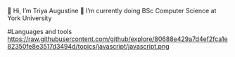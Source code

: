  👋 Hi, I’m Triya Augustine
 🌱 I’m currently doing BSc Computer Science at York University
 
 #Languages and tools
  https://raw.githubusercontent.com/github/explore/80688e429a7d4ef2fca1e82350fe8e3517d3494d/topics/javascript/javascript.png
 


<!--- 👀 I’m interested in ...
- 💞️ I’m looking to collaborate on ...
- 📫 How to reach me ... -->

<!---
triyaaug/triyaaug is a ✨ special ✨ repository because its `README.md` (this file) appears on your GitHub profile.
You can click the Preview link to take a look at your changes.
--->
